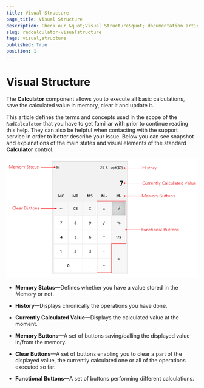 ```yaml
---
title: Visual Structure
page_title: Visual Structure
description: Check our &quot;Visual Structure&quot; documentation article for the RadCalculator {{ site.framework_name }} control.
slug: radcalculator-visualstructure
tags: visual,structure
published: True
position: 1
---
```


# Visual Structure

The __Calculator__ component allows you to execute all basic calculations, save the calculated value in memory, clear it and update it.

This article defines the terms and concepts used in the scope of the `RadCalculator` that you have to get familiar with prior to continue reading this help. They can also be helpful when contacting with the support service in order to better describe your issue. Below you can see snapshot and explanations of the main states and visual elements of the standard __Calculator__ control.
			  
![Rad Calculator-Visual Structure](images/RadCalculator-VisualStructure.png)

* __Memory Status__&mdash;Defines whether you have a value stored in the Memory or not.				  

* __History__&mdash;Displays chronically the operations you have done.  

* __Currently Calculated Value__&mdash;Displays the calculated value at the moment.				  

* __Memory Buttons__&mdash;A set of buttons saving/calling the displayed value in/from the memory.				  

* __Clear Buttons__&mdash;A set of buttons enabling you to clear a part of the displayed value, the currently calculated one or all of the operations executed so far.				  

* __Functional Buttons__&mdash;A set of buttons performing different calculations.